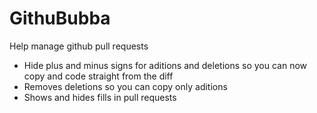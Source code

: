 # GithuBubba
Help manage github pull requests

* Hide plus and minus signs for aditions and deletions so you can now copy and code straight from the diff
* Removes deletions so you can copy only aditions
* Shows and hides fills in pull requests
